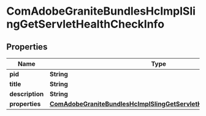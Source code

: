 
# ComAdobeGraniteBundlesHcImplSlingGetServletHealthCheckInfo

## Properties
Name | Type | Description | Notes
------------ | ------------- | ------------- | -------------
**pid** | **String** |  |  [optional]
**title** | **String** |  |  [optional]
**description** | **String** |  |  [optional]
**properties** | [**ComAdobeGraniteBundlesHcImplSlingGetServletHealthCheckProperties**](ComAdobeGraniteBundlesHcImplSlingGetServletHealthCheckProperties.md) |  |  [optional]



